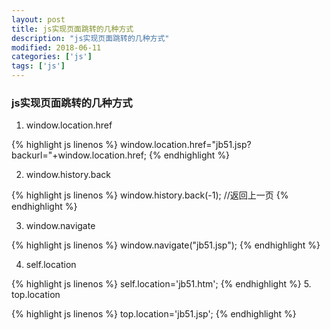 ```yaml
---
layout: post
title: js实现页面跳转的几种方式
description: "js实现页面跳转的几种方式"
modified: 2018-06-11
categories: ['js']
tags: ['js']
---
```


### js实现页面跳转的几种方式

1. window.location.href

{% highlight js linenos %}
window.location.href="jb51.jsp?backurl="+window.location.href;
{% endhighlight %}

2. window.history.back

{% highlight js linenos %}
window.history.back(-1); //返回上一页
{% endhighlight %}

3. window.navigate

{% highlight js linenos %}
window.navigate("jb51.jsp"); 
{% endhighlight %}

4. self.location

{% highlight js linenos %}
self.location='jb51.htm'; 
{% endhighlight %}
5. top.location

{% highlight js linenos %}
top.location='jb51.jsp'; 
{% endhighlight %}
